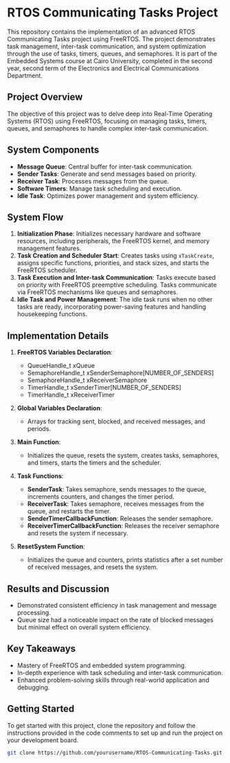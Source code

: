 # RTOS Communicating Tasks Project

This repository contains the implementation of an advanced RTOS Communicating Tasks project using FreeRTOS. The project demonstrates task management, inter-task communication, and system optimization through the use of tasks, timers, queues, and semaphores. It is part of the Embedded Systems course at Cairo University, completed in the second year, second term of the Electronics and Electrical Communications Department.

## Project Overview

The objective of this project was to delve deep into Real-Time Operating Systems (RTOS) using FreeRTOS, focusing on managing tasks, timers, queues, and semaphores to handle complex inter-task communication.

## System Components

- **Message Queue**: Central buffer for inter-task communication.
- **Sender Tasks**: Generate and send messages based on priority.
- **Receiver Task**: Processes messages from the queue.
- **Software Timers**: Manage task scheduling and execution.
- **Idle Task**: Optimizes power management and system efficiency.

## System Flow

1. **Initialization Phase**: Initializes necessary hardware and software resources, including peripherals, the FreeRTOS kernel, and memory management features.
2. **Task Creation and Scheduler Start**: Creates tasks using `xTaskCreate`, assigns specific functions, priorities, and stack sizes, and starts the FreeRTOS scheduler.
3. **Task Execution and Inter-task Communication**: Tasks execute based on priority with FreeRTOS preemptive scheduling. Tasks communicate via FreeRTOS mechanisms like queues and semaphores.
4. **Idle Task and Power Management**: The idle task runs when no other tasks are ready, incorporating power-saving features and handling housekeeping functions.

## Implementation Details

1. **FreeRTOS Variables Declaration**:
   - QueueHandle_t xQueue
   - SemaphoreHandle_t xSenderSemaphore[NUMBER_OF_SENDERS]
   - SemaphoreHandle_t xReceiverSemaphore
   - TimerHandle_t xSenderTimer[NUMBER_OF_SENDERS]
   - TimerHandle_t xReceiverTimer

2. **Global Variables Declaration**:
   - Arrays for tracking sent, blocked, and received messages, and periods.

3. **Main Function**:
   - Initializes the queue, resets the system, creates tasks, semaphores, and timers, starts the timers and the scheduler.

4. **Task Functions**:
   - **SenderTask**: Takes semaphore, sends messages to the queue, increments counters, and changes the timer period.
   - **ReceiverTask**: Takes semaphore, receives messages from the queue, and restarts the timer.
   - **SenderTimerCallbackFunction**: Releases the sender semaphore.
   - **ReceiverTimerCallbackFunction**: Releases the receiver semaphore and resets the system if necessary.

5. **ResetSystem Function**:
   - Initializes the queue and counters, prints statistics after a set number of received messages, and resets the system.

## Results and Discussion

- Demonstrated consistent efficiency in task management and message processing.
- Queue size had a noticeable impact on the rate of blocked messages but minimal effect on overall system efficiency.

## Key Takeaways

- Mastery of FreeRTOS and embedded system programming.
- In-depth experience with task scheduling and inter-task communication.
- Enhanced problem-solving skills through real-world application and debugging.

## Getting Started

To get started with this project, clone the repository and follow the instructions provided in the code comments to set up and run the project on your development board.

```bash
git clone https://github.com/yourusername/RTOS-Communicating-Tasks.git
